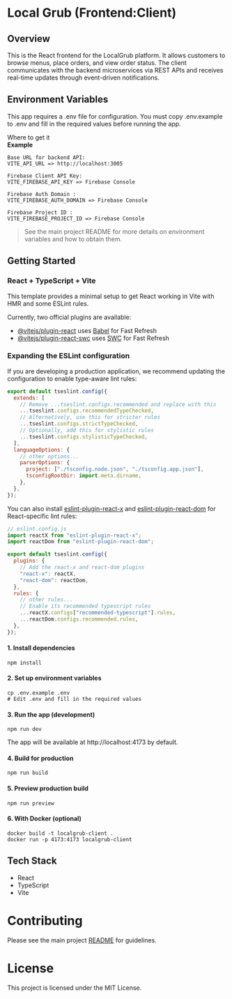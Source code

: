 # Local Grub (Frontend:Client)

## Overview

This is the React frontend for the LocalGrub platform.
It allows customers to browse menus, place orders, and view order status.
The client communicates with the backend microservices via REST APIs and receives real-time updates through event-driven notifications.

## Environment Variables

This app requires a .env file for configuration.
You must copy .env.example to .env and fill in the required values before running the app.

Where to get it  
**Example**

```
Base URL for backend API:
VITE_API_URL => http://localhost:3005

Firebase Client API Key:
VITE_FIREBASE_API_KEY => Firebase Console

Firebase Auth Domain :
VITE_FIREBASE_AUTH_DOMAIN => Firebase Console

Firebase Project ID :
VITE_FIREBASE_PROJECT_ID => Firebase Console
```

> See the main project README for more details on environment variables and how to obtain them.

## Getting Started

### React + TypeScript + Vite

This template provides a minimal setup to get React working in Vite with HMR and some ESLint rules.

Currently, two official plugins are available:

- [@vitejs/plugin-react](https://github.com/vitejs/vite-plugin-react/blob/main/packages/plugin-react) uses [Babel](https://babeljs.io/) for Fast Refresh
- [@vitejs/plugin-react-swc](https://github.com/vitejs/vite-plugin-react/blob/main/packages/plugin-react-swc) uses [SWC](https://swc.rs/) for Fast Refresh

### Expanding the ESLint configuration

If you are developing a production application, we recommend updating the configuration to enable type-aware lint rules:

```js
export default tseslint.config({
  extends: [
    // Remove ...tseslint.configs.recommended and replace with this
    ...tseslint.configs.recommendedTypeChecked,
    // Alternatively, use this for stricter rules
    ...tseslint.configs.strictTypeChecked,
    // Optionally, add this for stylistic rules
    ...tseslint.configs.stylisticTypeChecked,
  ],
  languageOptions: {
    // other options...
    parserOptions: {
      project: ["./tsconfig.node.json", "./tsconfig.app.json"],
      tsconfigRootDir: import.meta.dirname,
    },
  },
});
```

You can also install [eslint-plugin-react-x](https://github.com/Rel1cx/eslint-react/tree/main/packages/plugins/eslint-plugin-react-x) and [eslint-plugin-react-dom](https://github.com/Rel1cx/eslint-react/tree/main/packages/plugins/eslint-plugin-react-dom) for React-specific lint rules:

```js
// eslint.config.js
import reactX from "eslint-plugin-react-x";
import reactDom from "eslint-plugin-react-dom";

export default tseslint.config({
  plugins: {
    // Add the react-x and react-dom plugins
    "react-x": reactX,
    "react-dom": reactDom,
  },
  rules: {
    // other rules...
    // Enable its recommended typescript rules
    ...reactX.configs["recommended-typescript"].rules,
    ...reactDom.configs.recommended.rules,
  },
});
```

#### 1. Install dependencies

```
npm install
```

#### 2. Set up environment variables

```
cp .env.example .env
# Edit .env and fill in the required values
```

#### 3. Run the app (development)

```
npm run dev
```

The app will be available at http://localhost:4173 by default.

#### 4. Build for production

```
npm run build
```

#### 5. Preview production build

```
npm run preview
```

#### 6. With Docker (optional)

```
docker build -t localgrub-client .
docker run -p 4173:4173 localgrub-client
```

## Tech Stack

- React
- TypeScript
- Vite

# Contributing

Please see the main project [README](https://github.com/HyMike/localgrub) for guidelines.

# License

This project is licensed under the MIT License.
